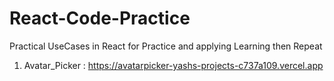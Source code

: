 # React-Code-Practice

Practical UseCases in React for Practice and applying Learning then Repeat

1. Avatar_Picker : https://avatarpicker-yashs-projects-c737a109.vercel.app
